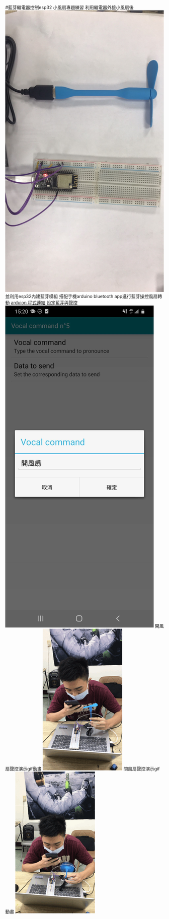 #藍芽繼電器控制esp32 小風扇專題練習
利用繼電器外接小風扇後
![image](https://github.com/kevin921111/myimage.io/blob/main/S__12755005.jpg?raw=true)
並利用esp32內建藍芽模組
搭配手機arduino bluetooth app進行藍芽操控風扇轉動
[arduion 程式連結](https://github.com/kevin921111/myimage.io/blob/main/smarthome.ino.ino)
設定藍芽與聲控
![image](https://github.com/kevin921111/myimage.io/blob/main/%E6%89%8B%E6%A9%9F%E4%BB%8B%E9%9D%A2.jpg?raw=true)
開風扇聲控演示gif動畫
![image](https://github.com/kevin921111/myimage.io/blob/main/S__12755003.gif)
關風扇聲控演示gif動畫
![image](https://github.com/kevin921111/myimage.io/blob/main/S__12755004.gif)
